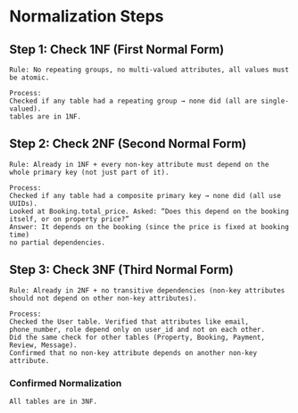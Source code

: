# Normalization Steps

## Step 1: Check 1NF (First Normal Form)

    Rule: No repeating groups, no multi-valued attributes, all values must be atomic.
    
    Process:
    Checked if any table had a repeating group → none did (all are single-valued).
    tables are in 1NF.

## Step 2: Check 2NF (Second Normal Form)

    Rule: Already in 1NF + every non-key attribute must depend on the whole primary key (not just part of it).

    Process:
    Checked if any table had a composite primary key → none did (all use UUIDs).
    Looked at Booking.total_price. Asked: “Does this depend on the booking itself, or on property price?”
    Answer: It depends on the booking (since the price is fixed at booking time)
    no partial dependencies.

## Step 3: Check 3NF (Third Normal Form)

    Rule: Already in 2NF + no transitive dependencies (non-key attributes should not depend on other non-key attributes).

    Process:
    Checked the User table. Verified that attributes like email, phone_number, role depend only on user_id and not on each other.
    Did the same check for other tables (Property, Booking, Payment, Review, Message).
    Confirmed that no non-key attribute depends on another non-key attribute.

### Confirmed Normalization

    All tables are in 3NF.
